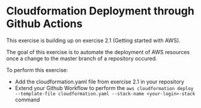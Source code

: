 # Cloudformation Deployment through Github Actions

This exercise is building up on exercise 2.1 (Getting started with AWS).

The goal of this exercise is to automate the deployment of AWS resources once a change to the master branch of a repository occured.

To perform this exercise:

- Add the cloudformation.yaml file from exercise 2.1 in your repository
- Extend your Github Workflow to perform the `aws cloudformation deploy --template-file cloudformation.yaml --stack-name <your-login>-stack` command
